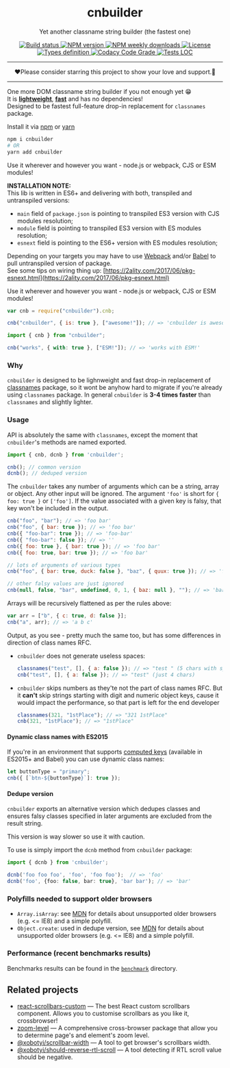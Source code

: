 <div align="center">
  <h1>cnbuilder</h1>
  <p>Yet another classname string builder (the fastest one)</p>
  <p>
    <a href="https://travis-ci.org/xobotyi/cnbuilder">
        <img src="https://flat.badgen.net/travis/xobotyi/scrollbar-width" alt="Build status"/>
    </a>
    <a href="https://www.npmjs.com/package/cnbuilder">
        <img src="https://flat.badgen.net/npm/v/cnbuilder" alt="NPM version"/>
    </a>
    <a href="https://www.npmjs.com/package/cnbuilder">
        <img src="https://flat.badgen.net/npm/dw/cnbuilder" alt="NPM weekly downloads"/>
    </a>
    <a href="https://www.npmjs.com/package/cnbuilder">
        <img src="https://flat.badgen.net/npm/license/cnbuilder" alt="License"/>
    </a>
    <a href="https://www.npmjs.com/package/cnbuilder">
        <img src="https://flat.badgen.net/npm/types/cnbuilder" alt="Types definition"/>
    </a>
    <a href="https://www.codacy.com/manual/xobotyi/cnbuilder">
        <img src="https://flat.badgen.net/codacy/grade/71cdf9626f264970a23706c93b83a4bb" alt="Codacy Code Grade"/>
    </a>
    <a href="https://www.codacy.com/manual/xobotyi/cnbuilder">
        <img src="https://flat.badgen.net/codacy/coverage/71cdf9626f264970a23706c93b83a4bb" alt="Tests LOC"/>
    </a>
  </p>
</div>

---

<div align="center">❤️Please consider starring this project to show your love and support.🙌</div>

---

One more DOM classname string builder if you not enough yet 😁  
It is **[lightweight](https://bundlephobia.com/result?p=cnbuilder)**, **[fast](#performance-recent-benchmarks-results)** and has no dependencies!  
Designed to be fastest full-feature drop-in replacement for `classnames` package.

Install it via [npm](https://www.npmjs.com) or [yarn](https://yarnpkg.com)

```bash
npm i cnbuilder
# OR
yarn add cnbuilder
```

Use it wherever and however you want - node.js or webpack, CJS or ESM modules!

**INSTALLATION NOTE:**  
This lib is written in ES6+ and delivering with both, transpiled and untranspiled versions:

- `main` field of `package.json` is pointing to transpiled ES3 version with CJS modules resolution;
- `module` field is pointing to transpiled ES3 version with ES modules resolution;
- `esnext` field is pointing to the ES6+ version with ES modules resolution;

Depending on your targets you may have to use [Webpack](https://webpack.js.org/) and/or
[Babel](http://babeljs.io/) to pull untranspiled version of package.  
See some tips on wiring thing up: [https://2ality.com/2017/06/pkg-esnext.html](https://2ality.com/2017/06/pkg-esnext.html)

Use it wherever and however you want - node.js or webpack, CJS or ESM modules!

```javascript
var cnb = require("cnbuilder").cnb;

cnb("cnbuilder", { is: true }, ["awesome!"]); // => 'cnbuilder is awesome!'
```

```typescript
import { cnb } from "cnbuilder";

cnb("works", { with: true }, ["ESM!"]); // => 'works with ESM!'
```

### Why

`cnbuilder` is designed to be lighnweight and fast drop-in replacement of [classnames](https://npmjs.com/classnames) package, so it wont be anyhow hard to migrate if you're already using `classnames` package.
In general `cnbuilder` is **3-4 times faster** than `classnames` and slightly lighter.

### Usage

API is absolutely the same with `classnames`, except the moment that `cnbuilder`'s methods are named exported.

```typescript
import { cnb, dcnb } from 'cnbuilder';

cnb(); // common version
dcnb(); // deduped version
```
The `cnbuilder` takes any number of arguments which can be a string, array or object. Any other input will be ignored.
The argument `'foo'` is short for `{ foo: true }` or `['foo']`. If the value associated with a given key is falsy, that key won't be included in the output.

```js
cnb("foo", "bar"); // => 'foo bar'
cnb("foo", { bar: true }); // => 'foo bar'
cnb({ "foo-bar": true }); // => 'foo-bar'
cnb({ "foo-bar": false }); // => ''
cnb({ foo: true }, { bar: true }); // => 'foo bar'
cnb({ foo: true, bar: true }); // => 'foo bar'

// lots of arguments of various types
cnb("foo", { bar: true, duck: false }, "baz", { quux: true }); // => 'foo bar baz quux'

// other falsy values are just ignored
cnb(null, false, "bar", undefined, 0, 1, { baz: null }, ""); // => 'bar 1'
```

Arrays will be recursively flattened as per the rules above:

```js
var arr = ["b", { c: true, d: false }];
cnb("a", arr); // => 'a b c'
```

Output, as you see - pretty much the same too, but has some differences in direction of class names RFC.

- `cnbuilder` does not generate useless spaces:
  ```javascript
  classnames("test", [], { a: false }); // => "test " (5 chars with space at the end)
  cnb("test", [], { a: false }); // => "test" (just 4 chars)
  ```
- `cnbuilder` skips numbers as they'te not the part of class names RFC. But it **can't** skip strings starting with digit and numeric object keys, cause it would impact the performance, so that part is left for the end developer
  ```javascript
  classnames(321, "1stPlace"); // => "321 1stPlace"
  cnb(321, "1stPlace"); // => "1stPlace"
  ```

#### Dynamic class names with ES2015

If you're in an environment that supports [computed keys](http://www.ecma-international.org/ecma-262/6.0/#sec-object-initializer) (available in ES2015+ and Babel) you can use dynamic class names:

```javascript
let buttonType = "primary";
cnb({ [`btn-${buttonType}`]: true });
```

#### Dedupe version

`cnbuilder` exports an alternative version which dedupes classes and ensures falsy classes specified in later arguments are excluded from the result string.

This version is way slower so use it with caution.

To use is simply import the `dcnb` method from `cnbuilder` package:

```typescript
import { dcnb } from 'cnbuilder';

dcnb('foo foo foo', 'foo', 'foo foo');  // => 'foo'
dcnb('foo', {foo: false, bar: true}, 'bar bar'); // => 'bar'
```

### Polyfills needed to support older browsers

- `Array.isArray`: see [MDN](https://developer.mozilla.org/en-US/docs/Web/JavaScript/Reference/Global_Objects/Array/isArray) for details about unsupported older browsers (e.g. <= IE8) and a simple polyfill.
- `Object.create`: used in dedupe version, see [MDN](https://developer.mozilla.org/ru/docs/Web/JavaScript/Reference/Global_Objects/Object/create)  for details about unsupported older browsers (e.g. <= IE8) and a simple polyfill.

### Performance (recent benchmarks results)

Benchmarks results can be found in the [`benchmark`](/benchmark) directory.

## Related projects

- [react-scrollbars-custom](https://www.npmjs.com/package/react-scrollbars-custom) &mdash; The best React custom scrollbars component. Allows you to customise scrollbars as you like it, crossbrowser!
- [zoom-level](https://www.npmjs.com/package/zoom-level) &mdash; A comprehensive cross-browser package that allow you to determine page's and element's zoom level.
- [@xobotyi/scrollbar-width](https://www.npmjs.com/package/@xobotyi/scrollbar-width) &mdash; A tool to get browser's scrollbars width.
- [@xobotyi/should-reverse-rtl-scroll](https://www.npmjs.com/package/@xobotyi/should-reverse-rtl-scroll) &mdash; A tool detecting if RTL scroll value should be negative.
